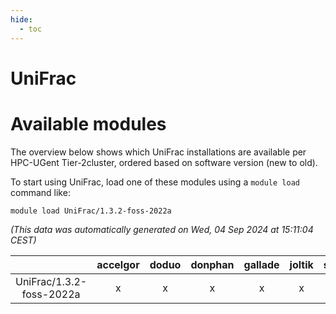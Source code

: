 ```yaml
---
hide:
  - toc
---
```


UniFrac
=======

# Available modules


The overview below shows which UniFrac installations are available per HPC-UGent Tier-2cluster, ordered based on software version (new to old).

To start using UniFrac, load one of these modules using a `module load` command like:

```shell
module load UniFrac/1.3.2-foss-2022a
```

*(This data was automatically generated on Wed, 04 Sep 2024 at 15:11:04 CEST)*  

| |accelgor|doduo|donphan|gallade|joltik|shinx|skitty|
| :---: | :---: | :---: | :---: | :---: | :---: | :---: | :---: |
|UniFrac/1.3.2-foss-2022a|x|x|x|x|x|-|x|
